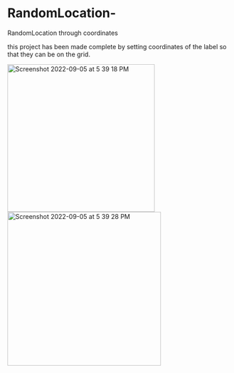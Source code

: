 # RandomLocation-
RandomLocation  through coordinates

this project has been made complete by setting coordinates of the label so that they can be on the grid.


<img width="331" alt="Screenshot 2022-09-05 at 5 39 18 PM" src="https://user-images.githubusercontent.com/50865136/188446528-0cafa7d6-297b-4f37-9c57-d38046ea2e26.png">

<img width="345" alt="Screenshot 2022-09-05 at 5 39 28 PM" src="https://user-images.githubusercontent.com/50865136/188446545-0a7c0efb-a89a-4023-b9e0-27600d31f3c1.png">
